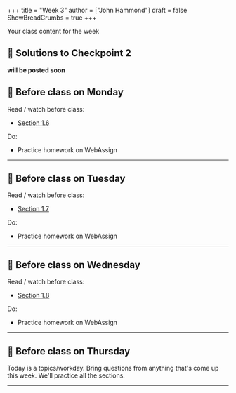 +++
title = "Week 3"
author = ["John Hammond"]
draft = false
ShowBreadCrumbs = true
+++

Your class content for the week
<!--more-->

## 📖 Solutions to Checkpoint 2

**will be posted soon**


## 📅 Before class on Monday

Read / watch before class:
- [Section 1.6](/calc/chapter1/section6)

Do: 
- Practice homework on WebAssign

---

## 📅 Before class on Tuesday

Read / watch before class:
- [Section 1.7](/calc/chapter1/section7)

Do: 
- Practice homework on WebAssign

---

## 📅 Before class on Wednesday

Read / watch before class:
- [Section 1.8](/calc/chapter1/section8)

Do: 
- Practice homework on WebAssign

---

## 📅 Before class on Thursday

Today is a topics/workday. Bring questions from anything that's come up this week. We'll practice all the sections.

---

<!--




-->